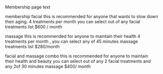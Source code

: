 
Membership page text



membership 
facial
this is recommended for anyone that wants to slow down their aging.
4 treatments per month you can select out of any facial treatments list 
$600 / month
 

massage 
this is recommended for anyone to maintain their health 
4 treatments per month , you can select any of 45 minutes massage treatments list 
$280/month


facial and massage combo
this is recommended for anyone to maintain their health and beauty 
you can select out of any 2 facial treatments and any 2of 30 minutes massage 
$400/ month